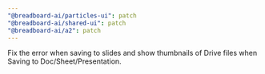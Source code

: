 ```yaml
---
"@breadboard-ai/particles-ui": patch
"@breadboard-ai/shared-ui": patch
"@breadboard-ai/a2": patch
---
```


Fix the error when saving to slides and show thumbnails of Drive files when
Saving to Doc/Sheet/Presentation.
